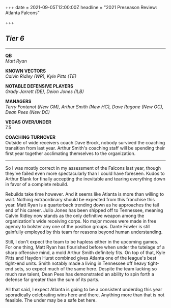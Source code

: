 +++
date = 2021-09-05T12:00:00Z
headline = "2021 Preseason Review: Atlanta Falcons"

+++
## _Tier 6_

***

**QB**  
_Matt Ryan_

**KNOWN VECTORS**  
_Calvin Ridley (WR), Kyle Pitts (TE)_

**NOTABLE DEFENSIVE PLAYERS**  
_Grady Jarrett (DE), Deion Jones (ILB)_

**MANAGERS**  
_Terry Fontenot (New GM), Arthur Smith (New HC), Dave Ragone (New OC), Dean Pees (New DC)_

**VEGAS OVER/UNDER**  
7\.5

**COACHING TURNOVER**  
Outside of wide receivers coach Dave Brock, nobody survived the coaching transition from last year. Arthur Smith's coaching staff will be spending their first year together acclimating themselves to the organization.

***

So I was mostly correct in my assessment of the Falcons last year, though they've failed even more spectacularly than I could have foreseen. Kudos to Arthur Blank for finally accepting the inevitable and tearing everything down in favor of a complete rebuild.

Rebuilds take time however. And it seems like Atlanta is more than willing to wait. Nothing extraordinary should be expected from this franchise this year. Matt Ryan is a quarterback trending down as he approaches the tail end of his career. Julio Jones has been shipped off to Tennessee, meaning Calvin Ridley now stands as the only definitive weapon among the organization's wide receiving corps. No major moves were made in free agency to bolster any one of the position groups. Dante Fowler is still gainfully employed by this team for reasons beyond human understanding.

Still, I don't expect the team to be hapless either in the upcoming games. For one thing, Matt Ryan has flourished before when under the tutelage of a sharp offensive mind, a mold Arthur Smith definitely fits. On top of that, Kyle Pitts and Haydon Hurst combined gives Atlanta one of the league's best tight-end units. Smith notably made a living in Tennessee off heavy tight-end sets, so expect much of the same here. Despite the team lacking so much raw talent, Dean Pees has demonstrated an ability to spin forth a defense far greater than the sum of its parts. 

All that said, I expect Atlanta is going to be a consistent underdog this year sporadically celebrating wins here and there. Anything more than that is not feasible. The under may be a safe bet here.
